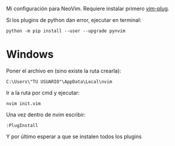 Mi configuración para NeoVim. Requiere instalar primero  [vim-plug](https://github.com/junegunn/vim-plug).  

Si los plugins de python dan error, ejecutar en terminal:

    python -m pip install --user --upgrade pynvim

# Windows
Poner el archivo en (sino existe la ruta crearla):

    C:\Users\"TU USUARIO"\AppData\Local\nvim
Ir a la ruta por cmd y ejecutar:

    nvim init.vim
Una vez dentro de nvim escribir:

    :PlugInstall
Y por último esperar a que se instalen todos los plugins
